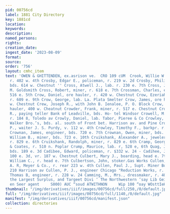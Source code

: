 ```yaml
---
pid: 00756cd
label: 1881 City Directory
key: 1881cd
location: 
keywords: 
description: 
named_persons: 
rights: 
creation_date: 
ingest_date: '2023-08-09'
format: 
source: 
order: '756'
layout: cmhc_item
text: 'OWEN & GHITTENDEN, ex.asrison ve.  CRO 109 cUM  Crook, Willie W., medical student,
  r. 402 w. 4th Crosby, Edgar E., policeman, r. 219 w. 2d Crosby, Philip R., lab.
  bds. 614 w. Chestnut '' Cross, Atwell J., lab. r. 230 e. 7th Cross, John, porter
  M. Goldsmith Cross, Robert, miner, r. 618 e. 7th Crossman, Charles, engineer, r.
  516 e. 5th Crow, Daniel, ore hauler, r. 420 w. Chestnut Crow, Ezeriah, expressman,
  r. 609 e. 9th Crow, George, lab. La. Plata Smelter Crow, James, ore hauler, r. 420
  w. Chestnut Crew, Joseph R., with John B. Ienalee, P. O. Block Crow, Patrick, ore
  hauler, 400 w. Cheatnut Crowder, Frank, miner, r. 517 e. Chestnut Crowell, Humphry
  R., paying teller Bank of Leadville, bds. Ho- tel Windsor Crowell, M. F., miner,
  r. 184 8, Toledo av Crowly, Daniel, lab. Tabor, Pieree & Co Crowley, John H., blksmith.
  Walker Bro.’s, bds. al. south of Front bet. Harrison av. and Pine Crowley, John
  P., waiter J. S. Purdy, v. 112 w. 4th Crowley, Timothy F., barkpr. r. 187 w. Chestnut
  Crownan, James, engineer, bds. 720 e. 7th Crownan, Owen, miner, bds. 131 e. 34 Croxion,
  William B., miner, bds. 723 e. 10th Cruikshank, Alexander A., jeweler, 102 ©. 3d,
  r. 829 e. 6th Cruikshank, Randolph, miner, r. 829 e. 6th Cramp, George, clk. Lowry
  & Coates, r. 510 n. Poplar Crump, Maurice, lab. r, 528 e, 6th Quag, John, teamster,
  bds. 189 e. 3d Cadibee, Edward, policeman, r. $332 w. 24 - Cadihee, John, saloon,
  100 e. 3d, vr. 187 w. Chestnut Culbert, Mary J., boarding, head e. 7th Culbert,
  William C., r. head e. 7th Culbertson, John, stoker.Gas Works Cullen, David, lab.
  A. R, Meyer & Co., r. rear 223 w. 4th Cullen, Paul J., Supt. Miner Boy Mine, r.
  210 Harrison av Cullen, P. J., engineer Chicago "Reduction Works, r. at works Callen,
  Thomas B, engineer, r. 228 w. 24 Camming, M., Mrs., dressmaker, r. 409 n. Poplar  fis
  the Largest Surplus, and Targeet Divi ‘ The Northwestern ‘say Lib Geis he Worl,
  en Seer agent     S000) AUC “soud ATWITHNON     Wip 100 “oay WOsttIeH 12g    '
thumbnail: "/img/derivatives/iiif/images/00756cd/full/250,/0/default.jpg"
full: "/img/derivatives/iiif/images/00756cd/full/1140,/0/default.jpg"
manifest: "/img/derivatives/iiif/00756cd/manifest.json"
collection: directories
---
```

